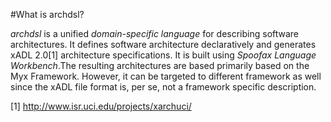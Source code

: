 ﻿#What is archdsl? 

*archdsl* is a unified _domain-specific language_ for describing software architectures. It defines software architecture declaratively and generates xADL 2.0[1] architecture specifications. It is built using *Spoofax Language Workbench*.The resulting architectures are based primarily based on the Myx Framework. However, it can be targeted to different framework as well since the xADL file format is, per se, not a framework specific description.



[1] http://www.isr.uci.edu/projects/xarchuci/
